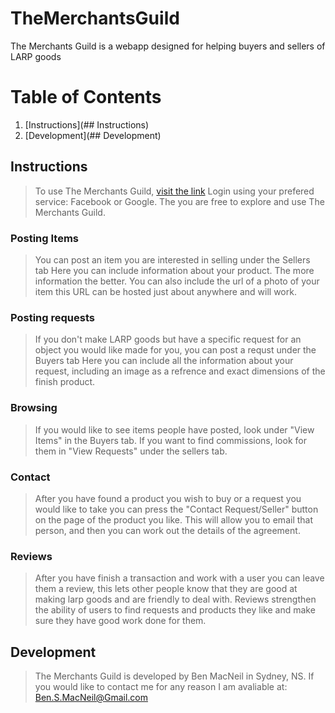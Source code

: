 TheMerchantsGuild
===================
The Merchants Guild is a webapp designed for helping buyers and sellers of LARP goods 

# Table of Contents
1. [Instructions](## Instructions)
2. [Development](## Development)





## Instructions
> To use The Merchants Guild, [visit the link](lv20bard.github.io/TheMerchantsGuild) 
Login using your prefered service: Facebook or Google. 
The you are free to explore and use The Merchants Guild.

### Posting Items
> You can post an item you are interested in selling under the Sellers tab
Here you can include information about your product. The more information the better. You can also include the url of a photo of your item this URL can be hosted just about anywhere and will work.

### Posting requests
> If you don't make LARP goods but have a specific request for an object you would like made for you, you can post a requst under the Buyers tab
Here you can include all the information about your request, including an image as a refrence and exact dimensions of the finish product.

### Browsing
> If you would like to see items people have posted, look under "View Items" in the Buyers tab.
If you want to find commissions, look for them in "View Requests" under the sellers tab.

### Contact
> After you have found a product you wish to buy or a request you would like to take you can press the "Contact Request/Seller" button on the page of the product you like. 
This will allow you to email that person, and then you can work out the details of the agreement.

### Reviews
> After you have finish a transaction and work with a user you can leave them a review, this lets other people know that they are good at making larp goods and are friendly to deal with. 
Reviews strengthen the ability of users to find requests and products they like and make sure they have good work done for them. 

## Development
> The Merchants Guild is developed by Ben MacNeil in Sydney, NS.
If you would like to contact me for any reason I am avaliable at: Ben.S.MacNeil@Gmail.com 
